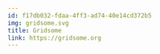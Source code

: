 ```yaml
---
id: f17db032-fdaa-4ff3-ad74-40e14cd372b5
img: gridsome.svg
title: Gridsome
link: https://gridsome.org
---
```

